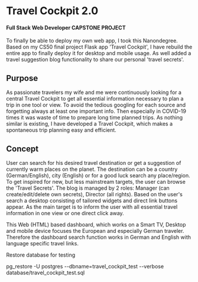 # Travel Cockpit 2.0
#### Full Stack Web Developer CAPSTONE PROJECT
To finally be able to deploy my own web app, I took this Nanondegree. Based on my CS50 final project Flask app 'Travel Cockpit', I have rebuild the entire app to finally deploy it for desktop and mobile usage. As well added a travel suggestion blog functionality to share our personal 'travel secrets'.

## Purpose
As passionate travelers my wife and me were continuously looking for a central
Travel Cockpit to get all essential information necessary to plan a trip in one
tool or view. To avoid the tedious googling for each source and forgetting
always at least one important info.
Then especially in COVID-19 times it was waste of time to prepare long time
planned trips.
As nothing similar is existing, I have developed a Travel Cockpit, which makes
a spontaneous trip planning easy and efficient.

## Concept
User can search for his desired travel destination or get a suggestion of currently
warm places on the planet. The destination can be a country (German/English), city (English) or for a good
luck search any place/region.
To get inspired for new, but less mainstream targets, the user can browse the 'Travel Secrets'. The blog is managed by 2 roles: Manager (can create/edit/delete own secrets), Director (all rights).
Based on the user's search a desktop consisting of tailored widgets and direct link buttons appear. As the main target is to inform the user with all essential travel information in one view or one direct click away.

This Web (HTML) based dashboard, which works on a Smart TV, Desktop and mobile
device focuses the European and especially German traveler. Therefore the dashboard
search function works in German and English with language specific travel links.


Restore database for testing

 pg_restore -U postgres --dbname=travel_cockpit_test --verbose database/travel_cockpit_test.sql
